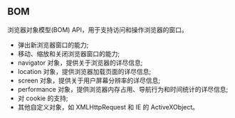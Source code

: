 ## BOM

浏览器对象模型(BOM) API，用于支持访问和操作浏览器的窗口。

- 弹出新浏览器窗口的能力;
- 移动、缩放和关闭浏览器窗口的能力;
- navigator 对象，提供关于浏览器的详尽信息;
- location 对象，提供浏览器加载页面的详尽信息;
- screen 对象，提供关于用户屏幕分辨率的详尽信息;
- performance 对象，提供浏览器内存占用、导航行为和时间统计的详尽信息;
- 对 cookie 的支持;
- 其他自定义对象，如 XMLHttpRequest 和 IE 的 ActiveXObject。
